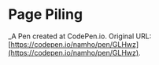 # Page Piling
 _A Pen created at CodePen.io. Original URL: [https://codepen.io/namho/pen/GLHwz](https://codepen.io/namho/pen/GLHwz).

 